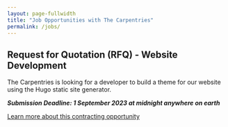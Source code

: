 ```yaml
---
layout: page-fullwidth
title: "Job Opportunities with The Carpentries"
permalink: /jobs/
---
```


## Request for Quotation (RFQ) - Website Development
The Carpentries is looking for a developer to build a theme for our website using the Hugo static site generator.

**_Submission Deadline: 1 September 2023 at midnight anywhere on earth_**

<a class="radius button small" href="{{ site.url }}{{ site.baseurl }}{% link pages/rfq-web-development.md %}">Learn more about this contracting opportunity</a>
